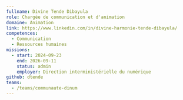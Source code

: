 ```yaml
---
fullname: Divine Tende Dibayula
role: Chargée de communication et d'animation
domaine: Animation
link: https://www.linkedin.com/in/divine-harmonie-tende-dibayula/
competences:
  - Communication
  - Ressources humaines
missions:
  - start: 2024-09-23
    end: 2026-09-11
    status: admin
    employer: Direction interministérielle du numérique
github: dtende
teams:
  - /teams/communaute-dinum
---
```

